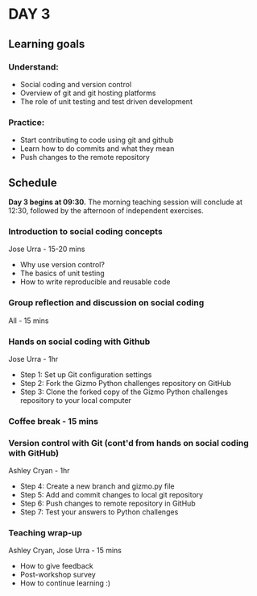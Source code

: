 # DAY 3
## Learning goals
### Understand:
- Social coding and version control
- Overview of git and git hosting platforms
- The role of unit testing and test driven development

### Practice:
- Start contributing to code using git and github
- Learn how to do commits and what they mean
- Push changes to the remote repository

## Schedule
**Day 3 begins at 09:30.** The morning teaching session will conclude at 12:30, followed by the afternoon of independent exercises.

### Introduction to social coding concepts
Jose Urra - 15-20 mins
- Why use version control?
- The basics of unit testing
- How to write reproducible and reusable code

### Group reflection and discussion on social coding
All - 15 mins

### Hands on social coding with Github 
Jose Urra - 1hr 
- Step 1: Set up Git configuration settings
- Step 2: Fork the Gizmo Python challenges repository on GitHub
- Step 3: Clone the forked copy of the Gizmo Python challenges repository to your local computer

### Coffee break - 15 mins

### Version control with Git (cont'd from hands on social coding with GitHub) 
Ashley Cryan - 1hr
- Step 4: Create a new branch and gizmo.py file
- Step 5: Add and commit changes to local git repository
- Step 6: Push changes to remote repository in GitHub
- Step 7: Test your answers to Python challenges

### Teaching wrap-up 
Ashley Cryan, Jose Urra - 15 mins
- How to give feedback
- Post-workshop survey
- How to continue learning :) 